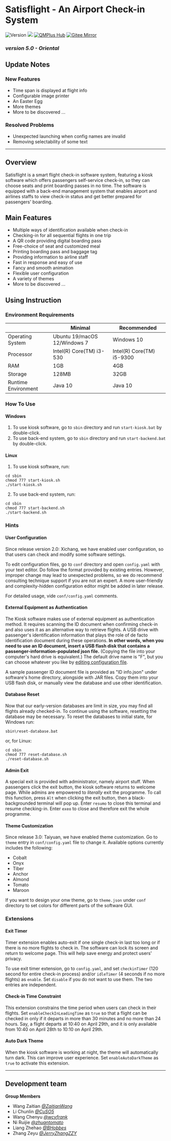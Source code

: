 # Satisflight - An Airport Check-in System


![Version](https://img.shields.io/badge/Version-5.0-green)
![](https://img.shields.io/github/repo-size/JerryZhangZZY/EBU6304-2021-Software-Engineering-Group-111)
[![QMPlus Hub](https://img.shields.io/badge/QMPlus%20Hub-here-orange)](https://hub.qmplus.qmul.ac.uk/group/ebu6304-2022-software-engin-35)
[![Gitee Mirror](https://img.shields.io/badge/Gitee%20Mirror-here-red)](https://gitee.com/jerryzhangzzy/EBU6304-2021-Software-Engineering-Group-111)

### *version 5.0 - Oriental*

## Update Notes

### New Features

- Time span is displayed at flight info
- Configurable image printer
- An Easter Egg
- More themes
- More to be discovered ...

### Resolved Problems

- Unexpected launching when config names are invalid
- Removing selectability of some text

---

## Overview

Satisflight is a smart flight check-in software system, featuring a kiosk software which offers passengers self-service check-in, so they can choose seats and print boarding passes in no time. The software is equipped with a back-end management system that enables airport and airlines staffs to view check-in status and get better prepared for passengers' boarding.

## Main Features

- Multiple ways of identification available when check-in
- Checking-in for all sequential flights in one trip
- A QR code providing digital boarding pass
- Free-choice of seat and customized meal
- Printing boarding pass and baggage tag
- Providing information to airline staff
- Fast in response and easy of use
- Fancy and smooth animation
- Flexible user configuration
- A variety of themes
- More to be discovered ...

## Using Instruction

### Environment Requirements

|                     | Minimal                      | Recommended               |
|---------------------|------------------------------|---------------------------|
| Operating System    | Ubuntu 19/macOS 12/Windows 7 | Windows 10                |
| Processor           | Intel(R) Core(TM) i3-530     | Intel(R) Core(TM) i5-9300 |
| RAM                 | 1GB                          | 4GB                       |
| Storage             | 128MB                        | 32GB                      |
| Runtime Environment | Java 10                      | Java 10                   |

### How To Use

#### Windows

1. To use kiosk software, go to `sbin` directory and run `start-kiosk.bat` by double-click.
2. To use back-end system, go to `sbin` directory and run `start-backend.bat` by double-click.

#### Linux

1. To use kiosk software, run:
```shell
cd sbin
chmod 777 start-kiosk.sh
./start-kiosk.sh
```
2. To use back-end system, run:
```shell
cd sbin
chmod 777 start-backend.sh
./start-backend.sh
```

### Hints

#### User Configuration

Since release version 2.0: Xichang, we have enabled user configuration, so that users can check and modify some software settings.

To edit configuration files, go to `conf` directory and open `config.yaml` with your text editor.
Do follow the format provided by existing entries.
However, improper change may lead to unexpected problems, so we do recommend consulting technique support if you are not an expert.
A more user-friendly and complexity-hidden configuration editor might be added in later release.

For detailed usage, vide `conf/config.yaml` comments.

#### External Equipment as Authentication

The Kiosk software makes use of external equipment as authentication method.
It requires scanning the ID document when confirming check-in and also uses it as an alternative way to retrieve flights.
A USB drive with passenger's identification information that plays the role of de facto identification document during these operations.
**In other words, when you need to use an ID document, insert a USB flash disk that contains a passenger-information-populated json file.**
(Copying the file into your computer's hard drive is equivalent.)
The default drive name is "F", but you can choose whatever you like by [editing configuration file](#User-Configuration).

A sample passenger ID document file is provided as "ID info.json" under software's home directory, alongside with JAR files.
Copy them into your USB flash disk, or manually view the database and use other identification.

#### Database Reset

Now that our early-version databases are limit in size, you may find all flights already checked-in.
To continue using the software, resetting the database may be necessary.
To reset the databases to initial state, for Windows run:
```shell
sbin\reset-database.bat
```
or, for Linux:
```shell
cd sbin
chmod 777 reset-database.sh
./reset-database.sh
```

#### Admin Exit

A special exit is provided with administrator, namely airport stuff.
When passengers click the exit button, the kiosk software returns to welcome page.
While admins are empowered to *literally* exit the programme.
To call this function, press `Alt` when clicking the exit button, then a black-backgrounded terminal will pop up.
Enter `resumo` to close this terminal and resume checking-in.
Enter `exeo` to close and therefore exit the whole programme.

#### Theme Customization

Since release 3.0: Taiyuan, we have enabled theme customization.
Go to `theme` entry in `conf/config.yaml` file to change it.
Available options currently includes the following:

- Cobalt
- Onyx
- Tiber
- Anchor
- Almond
- Tomato
- Maroon

If you want to design your onw theme, go to `theme.json` under `conf` directory to set colors for different parts of the software GUI.

### Extensions

#### Exit Timer

Timer extension enables auto-exit if one single check-in last too long or if there is no more flights to check in.
The software can lock its screen and return to welcome page.
This will help save energy and protect users' privacy.

To use exit timer extension, go to `config.yaml`, and set `checkinTimer` (120 second for entire check-in process) and/or `idleTimer` (4 seconds if no more flights) as `enable`.
Set `disable` if you do not want to use them.
The two entries are independent.

#### Check-in Time Constraint

This extension constrains the time period when users can check in their flights.
Set `enableCheckInLeadingTime` as `true` so that a flight can be checked in only if it departs in more than 30 minutes and no more than 24 hours.
Say, a flight departs at 10:40 on April 29th, and it is only available from 10:40 on April 28th to 10:10 on April 29th.

#### Auto Dark Theme

When the kiosk software is working at night, the theme will automatically turn dark.
This can improve user experience.
Set `enableAutoDarkTheme` as `true` to activate this extension.

---

## Development team

**Group Members**
- Wang Zaitian [*@ZaitianWang*](https://github.com/ZaitianWang)
- Li Chunlin [*@CuSO5*](https://github.com/CuSO5)
- Wang Chenyu [*@wcyfrank*](https://github.com/wcyfrank)
- Ni Ruijie [*@zhuantomato*](https://github.com/zhuantomato)
- Liang Zhehao [*@BHobbes*](https://github.com/BHobbes)
- Zhang Zeyu [*@JerryZhangZZY*](https://github.com/JerryZhangZZY)
